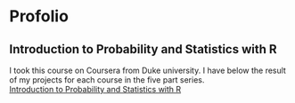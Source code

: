 # Profolio

## Introduction to Probability and Statistics with R    
I took this course on Coursera from Duke university. I have below the result of my projects for each course in the five part series.    
[Introduction to Probability and Statistics with R](./R_files/intro_data_prob_project.html)
